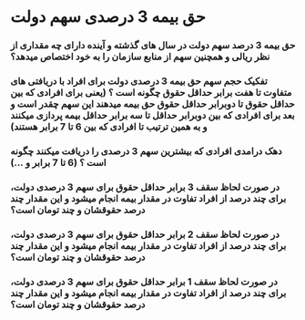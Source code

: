 
# حق بیمه 3 درصدی سهم دولت
### حق بیمه 3 درصد سهم دولت در سال های گذشته و آینده دارای چه مقداری از نظر ریالی و همچنین سهم از منابع سازمان را به خود اختصاص میدهد؟
### تفکیک حجم سهم حق بیمه 3 درصدی دولت برای افراد با دریافتی های متفاوت تا هفت برابر حداقل حقوق چگونه است ؟ (یعنی برای افرادی که بین حداقل حقوق تا دوبرابر حداقل حقوق حق بیمه میدهند این سهم چقدر است و بعد برای افرادی که بین دوبرابر حداقل تا سه برابر حداقل بیمه پردازی میکنند و به همین ترتیب تا افرادی که بین 6 تا 7 برابر هستند)
### دهک درامدی افرادی که بیشترین سهم 3 درصدی را دریافت میکنند چگونه است ؟ (6 تا 7 برابر و ...)
### در صورت لحاظ سقف 3 برابر حداقل حقوق برای سهم 3 درصدی دولت، برای چند درصد از افراد تفاوت در مقدار بیمه انجام میشود و این مقدار چند درصد حقوقشان و چند تومان است؟
### در صورت لحاظ سقف 2 برابر حداقل حقوق برای سهم 3 درصدی دولت، برای چند درصد از افراد تفاوت در مقدار بیمه انجام میشود و این مقدار چند درصد حقوقشان و چند تومان است؟
### در صورت لحاظ سقف 1 برابر حداقل حقوق برای سهم 3 درصدی دولت، برای چند درصد از افراد تفاوت در مقدار بیمه انجام میشود و این مقدار چند درصد حقوقشان و چند تومان است؟
